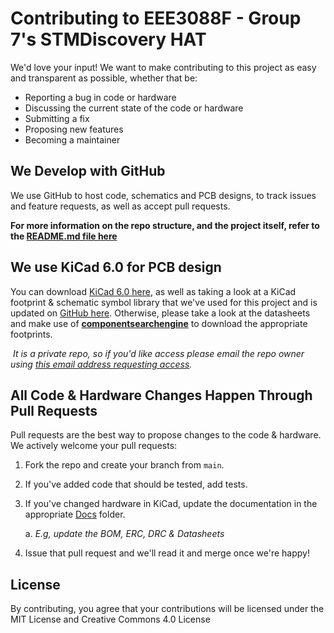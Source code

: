 # Contributing to EEE3088F - Group 7's STMDiscovery HAT
We'd love your input! We want to make contributing to this project as easy and transparent as possible, whether that be:

- Reporting a bug in code or hardware
- Discussing the current state of the code or hardware
- Submitting a fix
- Proposing new features
- Becoming a maintainer

## We Develop with GitHub
We use GitHub to host code, schematics and PCB designs, to track issues and feature requests, as well as accept pull requests.

**For more information on the repo structure, and the project itself, refer to the [README.md file here](https://github.com/JNSRYA006/EEE3088F_HAT/blob/main/README.md)**

## We use KiCad 6.0 for PCB design

You can download [KiCad 6.0 here](https://www.kicad.org/download/), as well as taking a look at a KiCad footprint & schematic symbol library that we've used for this project and is updated on [GitHub here](https://github.com/JNSRYA006/KiCad6-Libraries/tree/45affb6bb0a9958807a18e10e5513b9167775a54). Otherwise, please take a look at the datasheets and make use of [**componentsearchengine**](https://componentsearchengine.com/) to download the appropriate footprints.

​	*It is a private repo, so if you'd like access please email the repo owner using [this email address requesting access](mailto:JNSRYA006@myuct.ac.za).*

## All Code & Hardware Changes Happen Through Pull Requests
Pull requests are the best way to propose changes to the code & hardware. We actively welcome your pull requests:

1. Fork the repo and create your branch from `main`.

2. If you've added code that should be tested, add tests.

3. If you've changed hardware in KiCad, update the documentation in the appropriate [Docs](https://github.com/JNSRYA006/EEE3088F_HAT/tree/main/Docs) folder.

   a. *E.g, update the BOM, ERC, DRC & Datasheets*

4. Issue that pull request and we'll read it and merge once we're happy!

## License
By contributing, you agree that your contributions will be licensed under the MIT License and Creative Commons 4.0 License
